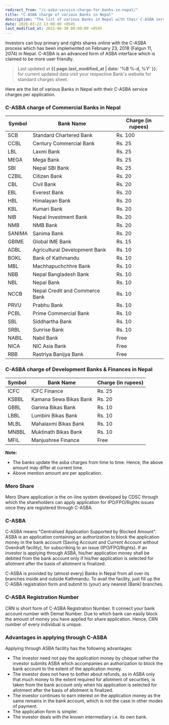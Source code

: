 ```yaml
---
redirect_from: "/c-asba-service-charge-for-banks-in-nepal/"
title: "C-ASBA charge of various Banks in Nepal"
description: "The list of various Banks in Nepal with their C-ASBA service charges per application."
date: 2020-03-22 13:00:00 +0545
last_modified_at: 2022-06-30 00:00:00 +0545
---
```


Investors can buy primary and rights shares online with the C-ASBA process which has been implemented on February 23, 2018 (Falgun 11, 2074) in Nepal. C-ASBA is an advanced form of ASBA interface which is claimed to be more user friendly.

> Last updated at **{{ page.last_modified_at | date: '%B %-d, %Y' }}**; for current updated data visit your respective Bank's website for standard charges sheet.

Here are the list of various Banks in Nepal with their C-ASBA service charges per application.

### C-ASBA charge of Commercial Banks in Nepal

| Symbol | Bank Name                      | Charge (in rupees) |
| ------ | ------------------------------ | ------------------ |
| SCB    | Standard Chartered Bank        | Rs. 100            |
| CCBL   | Century Commercial Bank        | Rs. 25             |
| LBL    | Laxmi Bank                     | Rs. 25             |
| MEGA   | Mega Bank                      | Rs. 25             |
| SBI    | Nepal SBI Bank                 | Rs. 25             |
| CZBIL  | Citizen Bank                   | Rs. 20             |
| CBL    | Civil Bank                     | Rs. 20             |
| EBL    | Everest Bank                   | Rs. 20             |
| HBL    | Himalayan Bank                 | Rs. 20             |
| KBL    | Kumari Bank                    | Rs. 20             |
| NIB    | Nepal Investment Bank          | Rs. 20             |
| NMB    | NMB Bank                       | Rs. 20             |
| SANIMA | Sanima Bank                    | Rs. 20             |
| GBIME  | Global IME Bank                | Rs. 15             |
| ADBL   | Agricultural Development Bank  | Rs. 10             |
| BOKL   | Bank of Kathmandu              | Rs. 10             |
| MBL    | Machhapuchchhre Bank           | Rs. 10             |
| NBB    | Nepal Bangladesh Bank          | Rs. 10             |
| NBL    | Nepal Bank                     | Rs. 10             |
| NCCB   | Nepal Credit and Commerce Bank | Rs. 10             |
| PRVU   | Prabhu Bank                    | Rs. 10             |
| PCBL   | Prime Commercial Bank          | Rs. 10             |
| SBL    | Siddhartha Bank                | Rs. 10             |
| SRBL   | Sunrise Bank                   | Rs. 10             |
| NABIL  | Nabil Bank                     | Free               |
| NICA   | NIC Asia Bank                  | Free               |
| RBB    | Rastriya Banijya Bank          | Free               |

### C-ASBA charge of Development Banks & Finances in Nepal

| Symbol | Bank Name              | Charge (in rupees) |
| ------ | ---------------------- | ------------------ |
| ICFC   | ICFC Finance           | Rs. 25             |
| KSBBL  | Kamana Sewa Bikas Bank | Rs. 20             |
| GBBL   | Garima Bikas Bank      | Rs. 10             |
| LBBL   | Lumbini Bikas Bank     | Rs. 10             |
| MLBL   | Mahalaxmi Bikas Bank   | Rs. 10             |
| MNBBL  | Muktinath Bikas Bank   | Rs. 10             |
| MFIL   | Manjushree Finance     | Free               |

**Note:**

- The banks update the asba charges from time to time. Hence, the above amount may differ at current time.
- Above mention amount are per application.

### Mero Share

Mero Share application is the on-line system developed by CDSC through which the shareholders can apply application for IPO/FPO/Rights issues once they are registered through C-ASBA.

### C-ASBA

C-ASBA means "Centralised Application Supported by Blocked Amount". ASBA is an application containing an authorization to block the application money in the bank account (Saving Account and Current Account without Overdraft facility), for subscribing to an issue (IPO/FPO/Rights). If an investor is applying through ASBA, his/her application money shall be debited from the bank account only if his/her application is selected for allotment after the basis of allotment is finalized.

<!--

Application Supported by Blocked Amount (ASBA) is a process for applying to public/rights issues submitted by investors by blocking the application money in their bank account while subscribing to the issue.

C-ASBA will ensure centralized posting and verification of bank account numbers and DMAT account numbers ease monitoring of double application for issue managers and share registrars, cancellation of application upon double applications and prepare a final report for securities allocation.

-->

C-ASBA is provided by (almost every) Banks in Nepal from all over its branches inside and outside Kathmandu. To avail the facility, just fill up the C-ASBA registration form and submit to (your) any nearest (Bank) branches.

### C-ASBA Registration Number

CRN is short form of C-ASBA Registration Number. It connect your bank account number with Demat Number. Due to which bank can easily block the amount of money you have applied for share application. Hence, CRN number of every individual is unique.

### Advantages in applying through C-ASBA

Applying through ASBA facility has the following advantages:

- The investor need not pay the application money by cheque rather the investor submits ASBA which accompanies an authorization to block the bank account to the extent of the application money.
- The investor does not have to bother about refunds, as in ASBA only that much money to the extent required for allotment of securities, is taken from the bank account only when his application is selected for allotment after the basis of allotment is finalized.
- The investor continues to earn interest on the application money as the same remains in the bank account, which is not the case in other modes of payment.
- The application form is simpler.
- The investor deals with the known intermediary i.e. its own bank.
